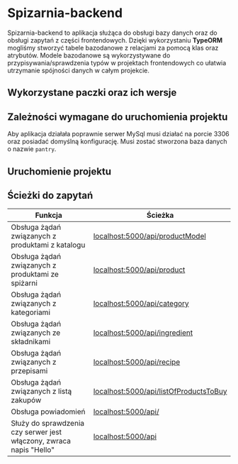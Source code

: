 # Spizarnia-backend
Spizarnia-backend to aplikacja służąca do obsługi bazy danych oraz do obsługi zapytań z części frontendowych. Dzięki wykorzystaniu **TypeORM** mogliśmy stworzyć tabele bazodanowe z relacjami za pomocą klas oraz atrybutów. Modele bazodanowe są wykorzystywane do przypisywania/sprawdzenia typów w projektach frontendowych co ułatwia utrzymanie spójności danych w całym projekcie.

## Wykorzystane paczki oraz ich wersje

## Zależności wymagane do uruchomienia projektu

Aby aplikacja działała poprawnie serwer MySql musi działać na porcie 3306 oraz posiadać domyślną konfigurację. Musi zostać stworzona baza danych o nazwie ``pantry``. 

## Uruchomienie projektu

## Ścieżki do zapytań


|Funkcja|Ścieżka|
|---|---|
|Obsługa żądań związanych z produktami z katalogu|<localhost:5000/api/productModel>|
|Obsługa żądań związanych z produktami ze spiżarni|<localhost:5000/api/product>|
|Obsługa żądań związanych z kategoriami|<localhost:5000/api/category>|
|Obsługa żądań związanych ze składnikami|<localhost:5000/api/ingredient>|
|Obsługa żądań związanych z przepisami|<localhost:5000/api/recipe>|
|Obsługa żądań związanych z listą zakupów|<localhost:5000/api/listOfProductsToBuy>|
|Obsługa powiadomień |<localhost:5000/api/>|
|Służy do sprawdzenia czy serwer jest włączony, zwraca napis "Hello"|<localhost:5000/api>|

